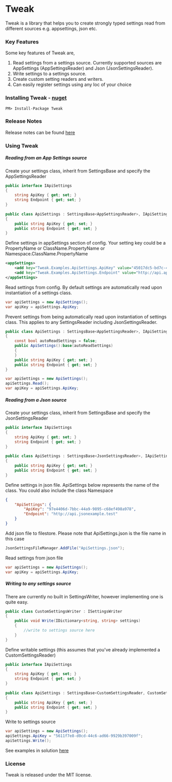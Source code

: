 # Tweak

Tweak is a library that helps you to create strongly typed settings read from different sources e.g. appsettings, json etc.

### Key Features
Some key features of Tweak are,

1. Read settings from a settings source. Currently supported sources are AppSettings (AppSettingsReader) and Json (JsonSettingsReader).
2. Write settings to a settings source.
3. Create custom setting readers and writers.
4. Can easily register settings using any Ioc of your choice

### Installing Tweak - [nuget](https://www.nuget.org/packages/Tweak/)

```
PM> Install-Package Tweak
```

### Release Notes
Release notes can be found [here](https://github.com/oopanuga/tweak/blob/master/RELEASE-NOTES.txt)

### Using Tweak

##### Reading from an App Settings source

Create your settings class, inherit from SettingsBase and specify the AppSettingsReader
```c#
public interface IApiSettings
{
	string ApiKey { get; set; }
	string Endpoint { get; set; }
}
	
public class ApiSettings : SettingsBase<AppSettingsReader>, IApiSettings
{
	public string ApiKey { get; set; }
	public string Endpoint { get; set; }
}
```

Define settings in appSettings section of config. Your setting key could be a PropertyName or ClassName.PropertyName or Namespace.ClassName.PropertyName
```xml
<appSettings>
	<add key="Tweak.Examples.ApiSettings.ApiKey" value="45017dc5-bd7c-47fd-9495-06953e329db0" />
	<add key="Tweak.Examples.ApiSettings.Endpoint" value="http://api.appsettingsexample.test" />
</appSettings>
```

Read settings from config. By default settings are automatically read upon instantiation of a settings class.
```c#
var apiSettings = new ApiSettings();
var apiKey = apiSettings.ApiKey;
```

Prevent settings from being automatically read upon instantiation of settings class. This applies to any SettingsReader including JsonSettingsReader.
```c#
public class ApiSettings : SettingsBase<AppSettingsReader>, IApiSettings
{
	const bool autoReadSettings = false;
	public ApiSettings():base(autoReadSettings)
	{
	}
	public string ApiKey { get; set; }
	public string Endpoint { get; set; }
}

var apiSettings = new ApiSettings();
apiSettings.Read();
var apiKey = apiSettings.ApiKey;
```

##### Reading from a Json source

Create your settings class, inherit from SettingsBase and specify the JsonSettingsReader
```c#
public interface IApiSettings
{
	string ApiKey { get; set; }
	string Endpoint { get; set; }
}
	
public class ApiSettings : SettingsBase<JsonSettingsReader>, IApiSettings
{
	public string ApiKey { get; set; }
	public string Endpoint { get; set; }
}
```

Define settings in json file. ApiSettings below represents the name of the class. You could also include the class Namespace 
```json
{
    "ApiSettings": {
        "ApiKey": "97e4406d-7bbc-44a9-9895-c68ef498a978",
        "Endpoint": "http://api.jsonexample.test"
    }
}
```

Add json file to filestore. Please note that ApiSettings.json is the file name in this case
```c#
JsonSettingsFileManager.AddFile("ApiSettings.json");
```

Read settings from json file
```c#
var apiSettings = new ApiSettings();
var apiKey = apiSettings.ApiKey;
```

##### Writing to any settings source

There are currently no built in SettingsWriter, however implementing one is quite easy.

```c#
public class CustomSettingsWriter : ISettingsWriter
{
	public void Write(IDictionary<string, string> settings)
	{
		//write to settings source here
	}
}
```

Define writable settings (this assumes that you've already implemented a CustomSettingsReader)
```c#
public interface IApiSettings
{
	string ApiKey { get; set; }
	string Endpoint { get; set; }
}
	
public class ApiSettings : SettingsBase<CustomSettingsReader, CustomSettingsWriter>, IApiSettings
{
	public string ApiKey { get; set; }
	public string Endpoint { get; set; }
}
```

Write to settings source
```c#
var apiSettings = new ApiSettings();
apiSettings.ApiKey = "5611f7e8-d0cd-44c6-ad66-9929b397009f";
apiSettings.Write();
```


See examples in solution [here](https://github.com/oopanuga/Tweak/tree/master/Tweak.Examples)

### License

Tweak is released under the MIT license.

